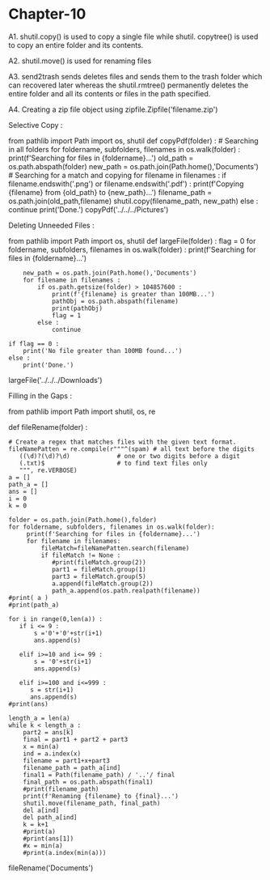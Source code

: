 # Chapter-10

A1. shutil.copy() is used to copy a single file while shutil.
    copytree() is used to copy an entire folder and its contents.

A2. shutil.move() is used for renaming files

A3. send2trash sends deletes files and sends them to the trash folder 
    which can recovered later whereas the shutil.rmtree() permanently deletes the entire folder and all its contents or files in the path 
    specified.

A4. Creating a zip file object using zipfile.Zipfile('filename.zip')    

Selective Copy :

 from pathlib import Path
 import os, shutil
 def copyPdf(folder) :
    # Searching in all folders
    for foldername, subfolders, filenames in os.walk(folder) : 
        print(f'Searching for files in {foldername}...')
        old_path = os.path.abspath(folder)
        new_path = os.path.join(Path.home(),'Documents')
        # Searching for a match and copying
        for filename in filenames :
            if filename.endswith('.png') or filename.endswith('.pdf') : 
                print(f'Copying {filename} from {old_path} to {new_path}...')
                filename_path = os.path.join(old_path,filename)
                shutil.copy(filename_path, new_path)
            else :
                continue
    print('Done.')
 copyPdf('../../../Pictures')

Deleting Unneeded Files :

 from pathlib import Path
 import os, shutil
 def largeFile(folder) :
    flag = 0
    for foldername, subfolders, filenames in os.walk(folder) : 
        print(f'Searching for files in {foldername}...')
        
        new_path = os.path.join(Path.home(),'Documents')
        for filename in filenames :
            if os.path.getsize(folder) > 104857600 : 
                print(f'{filename} is greater than 100MB...')
                pathObj = os.path.abspath(filename)
                print(pathObj)
                flag = 1
            else :
                continue
    
    if flag == 0 :        
        print('No file greater than 100MB found...')         
    else : 
        print('Done.')
 largeFile('../../../Downloads')

Filling in the Gaps : 

 from pathlib import Path
 import shutil, os, re

 def fileRename(folder) :

    # Create a regex that matches files with the given text format.
    fileNamePatten = re.compile(r"""^(spam) # all text before the digits
       ((\d)?(\d)?\d)             # one or two digits before a digit
       (.txt)$                    # to find text files only
       """, re.VERBOSE)
    a = []
    path_a = []
    ans = []
    i = 0
    k = 0
    
    folder = os.path.join(Path.home(),folder)
    for foldername, subfolders, filenames in os.walk(folder):
         print(f'Searching for files in {foldername}...')
         for filename in filenames:
             fileMatch=fileNamePatten.search(filename)
             if fileMatch != None :
                #print(fileMatch.group(2))
                part1 = fileMatch.group(1)
                part3 = fileMatch.group(5)
                a.append(fileMatch.group(2))
                path_a.append(os.path.realpath(filename))
    #print( a )
    #print(path_a)
    
    for i in range(0,len(a)) :
       if i <= 9 :
           s ='0'+'0'+str(i+1)
           ans.append(s)

       elif i>=10 and i<= 99 :
           s = '0'+str(i+1)
           ans.append(s)

       elif i>=100 and i<=999 :
          s = str(i+1)
          ans.append(s)
    #print(ans)
    
    length_a = len(a)
    while k < length_a : 
        part2 = ans[k]
        final = part1 + part2 + part3
        x = min(a)
        ind = a.index(x)
        filename = part1+x+part3
        filename_path = path_a[ind]
        final1 = Path(filename_path) / '..'/ final
        final_path = os.path.abspath(final1)
        #print(filename_path)
        print(f'Renaming {filename} to {final}...')
        shutil.move(filename_path, final_path)
        del a[ind]
        del path_a[ind]
        k = k+1    
        #print(a)
        #print(ans[1])
        #x = min(a)
        #print(a.index(min(a)))

 fileRename('Documents')

    
   